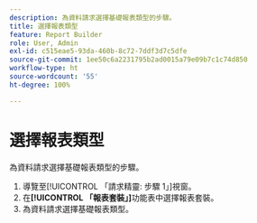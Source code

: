 ```yaml
---
description: 為資料請求選擇基礎報表類型的步驟。
title: 選擇報表類型
feature: Report Builder
role: User, Admin
exl-id: c515eae5-93da-460b-8c72-7ddf3d7c5dfe
source-git-commit: 1ee50c6a2231795b2ad0015a79e09b7c1c74d850
workflow-type: ht
source-wordcount: '55'
ht-degree: 100%

---
```


# 選擇報表類型

為資料請求選擇基礎報表類型的步驟。

1. 導覽至[!UICONTROL 「請求精靈: 步驟 1」]視窗。
1. 在&#x200B;**[!UICONTROL 「報表套裝」]**&#x200B;功能表中選擇報表套裝。
1. 為資料請求選擇基礎報表類型。
